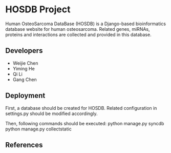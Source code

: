 # HOSDB Project

Human OsteoSarcoma DataBase (HOSDB) is a Django-based bioinformatics database website for human osteosarcoma. Related genes, miRNAs, proteins and interactions are collected and provided in this database.

## Developers
* Weijie Chen
* Yiming He
* Qi Li
* Gang Chen

## Deployment
First, a database should be created for HOSDB. Related configuration in settings.py should be modified accordingly.

Then, following commands should be executed:
    python manage.py syncdb
	python manage.py collectstatic

## References
